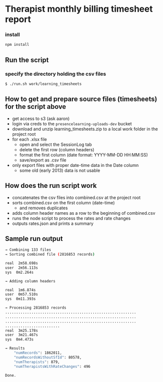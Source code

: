 # Therapist monthly billing timesheet report

### install
``` sh
npm install
```

## Run the script

### specify the directory holding the csv files
``` sh
$ ./run.sh work/learning_timesheets
```

## How to get and prepare source files (timesheets) for the script above
* get access to s3 (ask aaron)
* login via creds to the `presencelearning-uploads-dev` bucket
* download and unzip learning_timesheets.zip to a local work folder in the project root
* for each .xlsx file
   * open and select the SessionLog tab
   * delete the first row (column headers)
   * format the first column (date format: YYYY-MM-DD HH:MM:SS)
   * save/export as .csv file
* only export files with proper date-time data in the Date column
   * some old (early 2013) data is not usable

## How does the run script work
* concatenates the csv files into combined.csv at the project root
* sorts combined.csv on the first column (date-time)
   * and removes duplicates
* adds column header names as a row to the beginning of combined.csv
* runs the node script to process the rates and rate changes
* outputs rates.json and prints a summary

## Sample run output

``` sh
→ Combining 133 files
→ Sorting combined file (2816853 records)

real  2m58.698s
user  2m56.113s
sys  0m2.264s

→ Adding column headers

real  1m6.874s
user  0m57.510s
sys  0m11.393s

→ Processing 2816853 records
............................................................
............................................................
............................................................
.........................
real  3m25.178s
user  3m21.467s
sys  0m4.473s

→ Results
    "numRecords": 1862011,
    "numRecordsWithoutSfId": 80578,
    "numTherapists": 879,
    "numTherapistsWithRateChanges": 496

Done.
```
